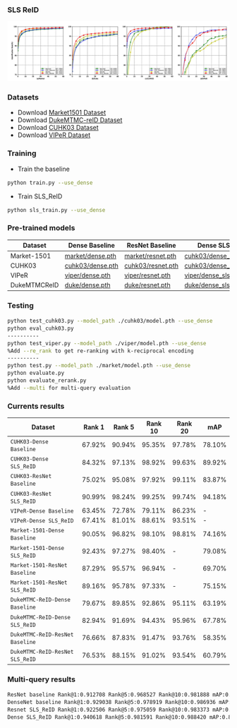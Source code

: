 ### SLS ReID
![](./images/cmc_curve.jpg)
### Datasets
- Download [Market1501 Dataset](http://www.liangzheng.org/Project/project_reid.html)
- Download [DukeMTMC-reID Dataset](https://github.com/layumi/DukeMTMC-reID_evaluation)
- Download [CUHK03 Dataset](http://www.ee.cuhk.edu.hk/~xgwang/CUHK_identification.html)
- Download [VIPeR Dataset](https://vision.soe.ucsc.edu/node/178)

### Training
- Train the baseline
```bash
python train.py --use_dense
```
- Train SLS_ReID
```bash
python sls_train.py --use_dense
```

### Pre-trained models

| Dataset | Dense Baseline | ResNet Baseline |Dense SLS_ReID | ResNet SLS_ReID |
| --- | --- | --- | --- | --- | 
| Market-1501 | [market/dense.pth](https://drive.google.com/open?id=18_rb1c3m8YohQVv0ecWL1sgSKiaRNLur) | [market/resnet.pth]() | [cuhk03/dense_slsreid.pth]() | [market/resnet_slsreid.pth]() | 
| CUHK03 | [cuhk03/dense.pth]() | [cuhk03/resnet.pth](https://drive.google.com/open?id=1F53kR_L2bk4ePUWpzRPM8lus9l1JTbkI) | [cuhk03/dense_slsreid.pth]() | [cuhk03/resnet_slsreid.pth](https://drive.google.com/open?id=1D6cEuUmA9KcZ38d715XBdtT5kagSLZtc) | 
| VIPeR | [viper/dense.pth](https://drive.google.com/open?id=15MToMvqenWW7XmygATfm0WdjXIk6kU2J) | [viper/resnet.pth]() | [viper/dense_slsreid.pth]() | [viper/resnet_slsreid.pth]() |  
| DukeMTMCReID | [duke/dense.pth]() | [duke/resnet.pth]() | [duke/dense_slsreid.pth](https://drive.google.com/open?id=139ngCD9PuHIQvqV4X5bZ-4_Y8G-ZQ03S)| [duke/resnet_slsreid.pth]() |

### Testing

```bash
python test_cuhk03.py --model_path ./cuhk03/model.pth --use_dense
python eval_cuhk03.py
----------
python test_viper.py --model_path ./viper/model.pth --use_dense
%Add --re_rank to get re-ranking with k-reciprocal encoding
----------
python test.py --model_path ./market/model.pth --use_dense
python evaluate.py
python evaluate_rerank.py 
%Add --multi for multi-query evaluation
```

### Currents results

| Dataset | Rank 1 | Rank 5 | Rank 10 | Rank 20 | mAP |
| --- | --- | --- | --- | --- | --- |
| `CUHK03-Dense Baseline` | 67.92% | 90.94% | 95.35% | 97.78% | 78.10% |
| `CUHK03-Dense SLS_ReID` | 84.32% | 97.13% | 98.92% | 99.63% | 89.92% |
| `CUHK03-ResNet Baseline` |75.02% | 95.08% | 97.92% | 99.11% | 83.87% |
| `CUHK03-ResNet SLS_ReID` | 90.99% | 98.24% | 99.25% | 99.74% | 94.18% |
| `VIPeR-Dense Baseline` | 63.45% | 72.78% | 79.11% | 86.23% | - |
| `VIPeR-Dense SLS_ReID` | 67.41% | 81.01% | 88.61% | 93.51% | - |
| `Market-1501-Dense Baseline` | 90.05% | 96.82% | 98.10% | 98.81% | 74.16% |
| `Market-1501-Dense SLS_ReID` | 92.43% | 97.27% | 98.40% | - | 79.08% |							
| `Market-1501-ResNet Baseline` | 87.29% | 95.57% | 96.94% | - | 69.70% |							
| `Market-1501-ResNet SLS_ReID` | 89.16% | 95.78% | 97.33% | - | 75.15% |							
| `DukeMTMC-ReID-Dense Baseline` | 79.67% | 89.85% | 92.86% | 95.11% | 63.19% |
| `DukeMTMC-ReID-Dense SLS_ReID` | 82.94% | 91.69% | 94.43% | 95.96% | 67.78% |
| `DukeMTMC-ReID-ResNet Baseline` | 76.66% | 87.83% | 91.47% | 93.76% | 58.35% |
| `DukeMTMC-ReID-ResNet SLS_ReID` | 76.53% | 88.15% | 91.02% | 93.54% | 60.79% |

### Multi-query results
```bash
ResNet baseline Rank@1:0.912708 Rank@5:0.968527 Rank@10:0.981888 mAP:0.769397							
DenseNet baseline Rank@1:0.929038 Rank@5:0.978919 Rank@10:0.986936 mAP:0.812179							
Resnet SLS_ReID Rank@1:0.922506 Rank@5:0.975059 Rank@10:0.983373 mAP:0.819236							
Dense SLS_ReID Rank@1:0.940618 Rank@5:0.981591 Rank@10:0.988420 mAP:0.851966							
```





